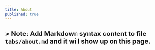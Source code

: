 ```yaml
---
title: About
published: true
---
```


## > **Note**: Add Markdown syntax content to file `tabs/about.md` and it will show up on this page.